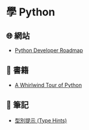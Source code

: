 # 學 Python

## 🌐 網站

- [Python Developer Roadmap](https://roadmap.sh/python)

## 📖 書籍

- [A Whirlwind Tour of Python](./a-whirlwind-tour-of-python/README.md)

## 📝 筆記

- [型別提示 (Type Hints)](./notes/type-hints.md)
